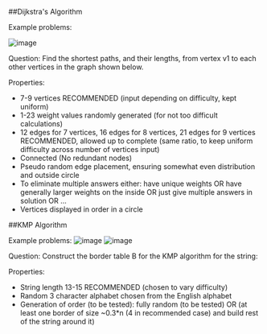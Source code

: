 ##Dijkstra's Algorithm

Example problems:

![image](https://user-images.githubusercontent.com/77453616/197855184-a6872223-de1c-4959-96b0-e6d1a1174223.png)

Question: 
Find the shortest paths, and their lengths, from vertex v1 to each other vertices in the graph shown below.

Properties:
  - 7-9 vertices RECOMMENDED (input depending on difficulty, kept uniform)
  - 1-23 weight values randomly generated (for not too difficult calculations)
  - 12 edges for 7 vertices, 16 edges for 8 vertices, 21 edges for 9 vertices RECOMMENDED, allowed up to complete (same ratio, to keep uniform difficulty across number of vertices input)
  - Connected (No redundant nodes)
  - Pseudo random edge placement, ensuring somewhat even distribution and outside circle
  - To eliminate multiple answers either: have unique weights OR have generally larger weights on the inside OR just give multiple answers in solution OR ...
  - Vertices displayed in order in a circle

##KMP Algorithm

Example problems:
![image](https://user-images.githubusercontent.com/77453616/198338456-365255b3-7687-4d68-93b5-f4407ad590a1.png)
![image](https://user-images.githubusercontent.com/77453616/198339300-6679fd45-969e-429e-baec-de0318b43c64.png)

Question:
Construct the border table B for the KMP algorithm for the string:

Properties:
  - String length 13-15 RECOMMENDED (chosen to vary difficulty)
  - Random 3 character alphabet chosen from the English alphabet
  - Generation of order (to be tested): fully random (to be tested) OR (at least one border of size ~0.3*n (4 in recommended case) and build rest of the string around it)
